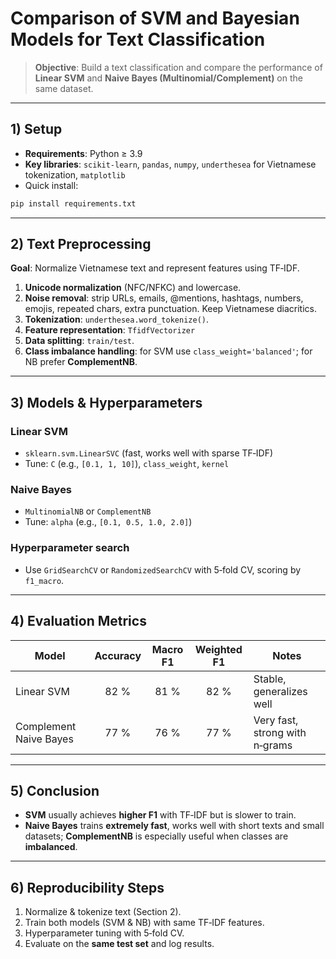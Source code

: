 # Comparison of SVM and Bayesian Models for Text Classification

> **Objective**: Build a text classification and compare the performance of **Linear SVM** and **Naive Bayes (Multinomial/Complement)** on the same dataset.

---

## 1) Setup

- **Requirements**: Python ≥ 3.9
- **Key libraries**: `scikit-learn`, `pandas`, `numpy`, `underthesea` for Vietnamese tokenization, `matplotlib`
- Quick install:

```bash
pip install requirements.txt
```

---

## 2) Text Preprocessing

**Goal**: Normalize Vietnamese text and represent features using TF‑IDF.

1. **Unicode normalization** (NFC/NFKC) and lowercase.
2. **Noise removal**: strip URLs, emails, @mentions, hashtags, numbers, emojis, repeated chars, extra punctuation. Keep Vietnamese diacritics.
3. **Tokenization**: `underthesea.word_tokenize()`.
4. **Feature representation**: `TfidfVectorizer`
5. **Data splitting**: `train/test`.
6. **Class imbalance handling**: for SVM use `class_weight='balanced'`; for NB prefer **ComplementNB**.

---

## 3) Models & Hyperparameters

### Linear SVM

- `sklearn.svm.LinearSVC` (fast, works well with sparse TF‑IDF)
- Tune: `C` (e.g., `[0.1, 1, 10]`), `class_weight`, `kernel`

### Naive Bayes

- `MultinomialNB` or `ComplementNB`
- Tune: `alpha` (e.g., `[0.1, 0.5, 1.0, 2.0]`)

### Hyperparameter search

- Use `GridSearchCV` or `RandomizedSearchCV` with 5‑fold CV, scoring by `f1_macro`.

---

## 4) Evaluation Metrics

| Model                  | Accuracy | Macro F1 | Weighted F1 | Notes                          |
| ---------------------- | :------: | :------: | :---------: | ------------------------------ |
| Linear SVM             |   82 %   |   81 %   |    82 %     | Stable, generalizes well       |
| Complement Naive Bayes |   77 %   |   76 %   |    77 %     | Very fast, strong with n‑grams |

---

## 5) Conclusion

- **SVM** usually achieves **higher F1** with TF‑IDF but is slower to train.
- **Naive Bayes** trains **extremely fast**, works well with short texts and small datasets; **ComplementNB** is especially useful when classes are **imbalanced**.

---

## 6) Reproducibility Steps

1. Normalize & tokenize text (Section 2).
2. Train both models (SVM & NB) with same TF‑IDF features.
3. Hyperparameter tuning with 5‑fold CV.
4. Evaluate on the **same test set** and log results.
